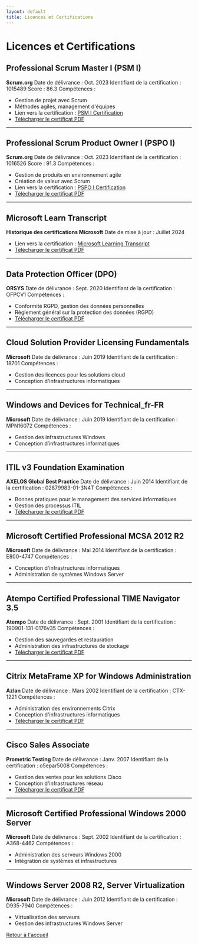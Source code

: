 ```yaml
---
layout: default
title: Licences et Certifications
---
```


# Licences et Certifications

## Professional Scrum Master I (PSM I)
**Scrum.org**
Date de délivrance : Oct. 2023
Identifiant de la certification : 1015489
Score : 86.3
Compétences :
- Gestion de projet avec Scrum
- Méthodes agiles, management d'équipes
- Lien vers la certification : [PSM I Certification](https://www.scrum.org/certificates/1015489)
- [Télécharger le certificat PDF](certificats/202310_Professional_Scrum_Master_I.pdf)

---

## Professional Scrum Product Owner I (PSPO I)
**Scrum.org**
Date de délivrance : Oct. 2023
Identifiant de la certification : 1016526
Score : 91.3
Compétences :
- Gestion de produits en environnement agile
- Création de valeur avec Scrum
- Lien vers la certification : [PSPO I Certification](https://www.scrum.org/certificates/1016526)
- [Télécharger le certificat PDF](certificats/202310_Professional_Scrum_Product_Owner_I.pdf)

---

## Microsoft Learn Transcript
**Historique des certifications Microsoft**
Date de mise à jour : Juillet 2024
- Lien vers la certification : [Microsoft Learning Transcript](https://learn.microsoft.com/fr-fr/users/davidpro/transcript/d5gzxf1r243r01l?tab=tab-learning-paths)
- [Télécharger le certificat PDF](201406_ITIL_Certification.pdf)

---

## Data Protection Officer (DPO)
**ORSYS**
Date de délivrance : Sept. 2020
Identifiant de la certification : OFPCV1
Compétences :
- Conformité RGPD, gestion des données personnelles
- Règlement général sur la protection des données (RGPD)
- [Télécharger le certificat PDF](certificats/202009_Diplome_ORSYS_ATLAN_DAVID_OFPCV1.pdf)

---

## Cloud Solution Provider Licensing Fundamentals
**Microsoft**
Date de délivrance : Juin 2019
Identifiant de la certification : 18701
Compétences :
- Gestion des licences pour les solutions cloud
- Conception d'infrastructures informatiques

---

## Windows and Devices for Technical_fr-FR
**Microsoft**
Date de délivrance : Juin 2019
Identifiant de la certification : MPN16072
Compétences :
- Gestion des infrastructures Windows
- Conception d’infrastructures informatiques

---

## ITIL v3 Foundation Examination
**AXELOS Global Best Practice**
Date de délivrance : Juin 2014
Identifiant de la certification : 02879983-01-3N4T
Compétences :
- Bonnes pratiques pour le management des services informatiques
- Gestion des processus ITIL
- [Télécharger le certificat PDF](201406_ITIL_Certification.pdf)

---

## Microsoft Certified Professional MCSA 2012 R2
**Microsoft**
Date de délivrance : Mai 2014
Identifiant de la certification : E800-4747
Compétences :
- Conception d'infrastructures informatiques
- Administration de systèmes Windows Server

---

## Atempo Certified Professional TIME Navigator 3.5
**Atempo**
Date de délivrance : Sept. 2001
Identifiant de la certification : 190901-131-0176v35
Compétences :
- Gestion des sauvegardes et restauration
- Administration des infrastructures de stockage
- [Télécharger le certificat PDF](certificats/200109_Atempo_TiNa35.pdf)

---

## Citrix MetaFrame XP for Windows Administration
**Azlan**
Date de délivrance : Mars 2002
Identifiant de la certification : CTX-1221
Compétences :
- Administration des environnements Citrix
- Conception d'infrastructures informatiques
- [Télécharger le certificat PDF](certificats/200203_Citrix_MetaFrameXP.pdf)

---

## Cisco Sales Associate
**Prometric Testing**
Date de délivrance : Janv. 2007
Identifiant de la certification : o5epar5008
Compétences :
- Gestion des ventes pour les solutions Cisco
- Conception d'infrastructures réseau
- [Télécharger le certificat PDF](certificats/200701_Examen_CISCO_SMB_Select.pdf)

---

## Microsoft Certified Professional Windows 2000 Server
**Microsoft**
Date de délivrance : Sept. 2002
Identifiant de la certification : A368-4462
Compétences :
- Administration des serveurs Windows 2000
- Intégration de systèmes et infrastructures

---

## Windows Server 2008 R2, Server Virtualization
**Microsoft**
Date de délivrance : Juin 2012
Identifiant de la certification : D935-7940
Compétences :
- Virtualisation des serveurs
- Gestion des infrastructures Windows Server

[Retour à l'accueil](index.md)
